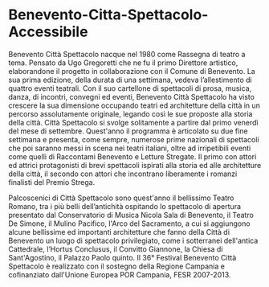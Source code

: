 # Benevento-Citta-Spettacolo-Accessibile

Benevento Città Spettacolo nacque nel 1980 come Rassegna di teatro a tema. Pensato da Ugo Gregoretti che ne fu il primo Direttore artistico, elaborandone il progetto in collaborazione con il Comune di Benevento. La sua prima edizione, della durata di una settimana, vedeva l’allestimento di quattro eventi teatrali. Con il suo cartellone di spettacoli di prosa, musica, danza, di incontri, convegni ed eventi, Benevento Città Spettacolo ha visto crescere la sua dimensione occupando teatri ed architetture della città in un percorso assolutamente originale, legando così le sue proposte alla storia della città. Città Spettacolo si svolge solitamente a partire dal primo venerdì del mese di settembre. Quest'anno il programma è articolato su due fine settimana e presenta, come sempre, numerose prime nazionali di spettacoli che poi saranno messi in scena nei teatri italiani, oltre ad irripetibili eventi come quelli di Raccontami Benevento e Letture Stregate. Il primo con attori ed attrici protagonisti di brevi spettacoli ispirati alla storia ed alle architetture della città, il secondo con attori che incontrano liberamente i romanzi finalisti del Premio Strega.

Palcoscenici di Città Spettacolo sono quest'anno il bellissimo Teatro Romano, tra i più belli dell’antichità ospitando lo spettacolo di apertura presentato dal Conservatorio di Musica Nicola Sala di Benevento, il Teatro De Simone, il Mulino Pacifico, l'Arco del Sacramento, a cui si aggiungono alcune bellissime ed importanti architetture che fanno della Città di Benevento un luogo di spettacolo privilegiato, come i sotterranei dell'antica Cattedrale, l’Hortus Conclusus, il Convitto Giannone, la Chiesa di Sant'Agostino, il Palazzo Paolo quinto. Il 36° Festival Benevento Città Spettacolo è realizzato con il sostegno della Regione Campania e cofinanziato dall'Unione Europea POR Campania, FESR 2007-2013.
